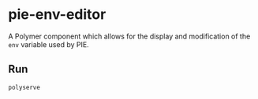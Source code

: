 # pie-env-editor

A Polymer component which allows for the display and modification of the `env` variable used by PIE.

## Run

    polyserve